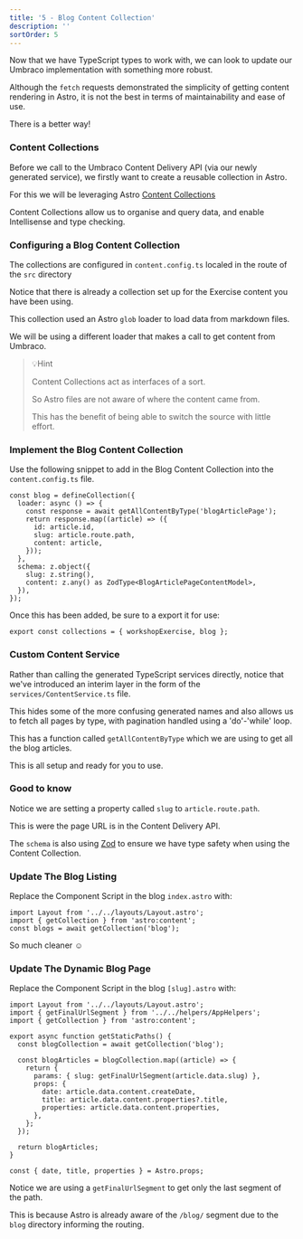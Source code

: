 ```yaml
---
title: '5 - Blog Content Collection'
description: ''
sortOrder: 5
---
```


Now that we have TypeScript types to work with, we can look to update our Umbraco implementation with something more robust.

Although the `fetch` requests demonstrated the simplicity of getting content rendering in Astro, it is not the best in terms of maintainability and ease of use.

There is a better way!

### Content Collections

Before we call to the Umbraco Content Delivery API (via our newly generated service), we firstly want to create a reusable collection in Astro.

For this we will be leveraging Astro [Content Collections](https://docs.astro.build/en/guides/content-collections/)

Content Collections allow us to organise and query data, and enable Intellisense and type checking.

### Configuring a Blog Content Collection

The collections are configured in `content.config.ts` localed in the route of the `src` directory

Notice that there is already a collection set up for the Exercise content you have been using.

This collection used an Astro `glob` loader to load data from markdown files.

We will be using a different loader that makes a call to get content from Umbraco.

> 💡Hint
>
> Content Collections act as interfaces of a sort.
>
> So Astro files are not aware of where the content came from.
>
> This has the benefit of being able to switch the source with little effort.

### Implement the Blog Content Collection

Use the following snippet to add in the Blog Content Collection into the `content.config.ts` file.

```
const blog = defineCollection({
  loader: async () => {
    const response = await getAllContentByType('blogArticlePage');
    return response.map((article) => ({
      id: article.id,
      slug: article.route.path,
      content: article,
    }));
  },
  schema: z.object({
    slug: z.string(),
    content: z.any() as ZodType<BlogArticlePageContentModel>,
  }),
});
```

Once this has been added, be sure to a export it for use:

```
export const collections = { workshopExercise, blog };
```

### Custom Content Service

Rather than calling the generated TypeScript services directly, notice that we've introduced an interim layer in the form of the `services/ContentService.ts` file.

This hides some of the more confusing generated names and also allows us to fetch all pages by type, with pagination handled using a 'do'-'while' loop.

This has a function called `getAllContentByType` which we are using to get all the blog articles.

This is all setup and ready for you to use.

### Good to know

Notice we are setting a property called `slug` to `article.route.path`.

This is were the page URL is in the Content Delivery API.

The `schema` is also using [Zod](https://zod.dev/) to ensure we have type safety when using the Content Collection.

### Update The Blog Listing

Replace the Component Script in the blog `index.astro` with:

```
import Layout from '../../layouts/Layout.astro';
import { getCollection } from 'astro:content';
const blogs = await getCollection('blog');
```

So much cleaner ☺️

### Update The Dynamic Blog Page

Replace the Component Script in the blog `[slug].astro` with:

```
import Layout from '../../layouts/Layout.astro';
import { getFinalUrlSegment } from '../../helpers/AppHelpers';
import { getCollection } from 'astro:content';

export async function getStaticPaths() {
  const blogCollection = await getCollection('blog');

  const blogArticles = blogCollection.map((article) => {
    return {
      params: { slug: getFinalUrlSegment(article.data.slug) },
      props: {
        date: article.data.content.createDate,
        title: article.data.content.properties?.title,
        properties: article.data.content.properties,
      },
    };
  });

  return blogArticles;
}

const { date, title, properties } = Astro.props;
```

Notice we are using a `getFinalUrlSegment` to get only the last segment of the path.

This is because Astro is already aware of the `/blog/` segment due to the `blog` directory informing the routing.
